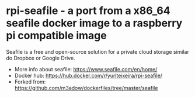 # rpi-seafile - a port from a x86_64 seafile docker image to a raspberry pi compatible image

Seafile is a free and open-source solution for a private cloud storage similar do Dropbox or Google Drive.

* More info about seafile: https://www.seafile.com/en/home/
* Docker hub: https://hub.docker.com/r/yuriteixeira/rpi-seafile/
* Forked from: https://github.com/m3adow/dockerfiles/tree/master/seafile
